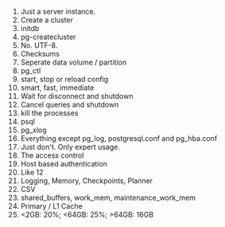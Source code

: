 1. Just a server instance.
2. Create a cluster
3. initdb
4. pg-createcluster
5. No. UTF-8.
6. Checksums
7. Seperate data volume / partition
8. pg_ctl
9. start, stop or reload config
10. smart, fast, immediate
11. Wait for disconnect and shutdown
12. Cancel queries and shutdown
13. kill the processes
14. psql
15. pg_xlog
16. Everything except pg_log, postgresql.conf and pg_hba.conf
17. Just don't. Only expert usage.
18. The access control
19. Host based authentication
20. Like 12
21. Logging, Memory, Checkpoints, Planner
22. CSV
23. shared_buffers, work_mem, maintenance_work_mem
24. Primary / L1 Cache
25. <2GB: 20%; <64GB: 25%; >64GB: 16GB
